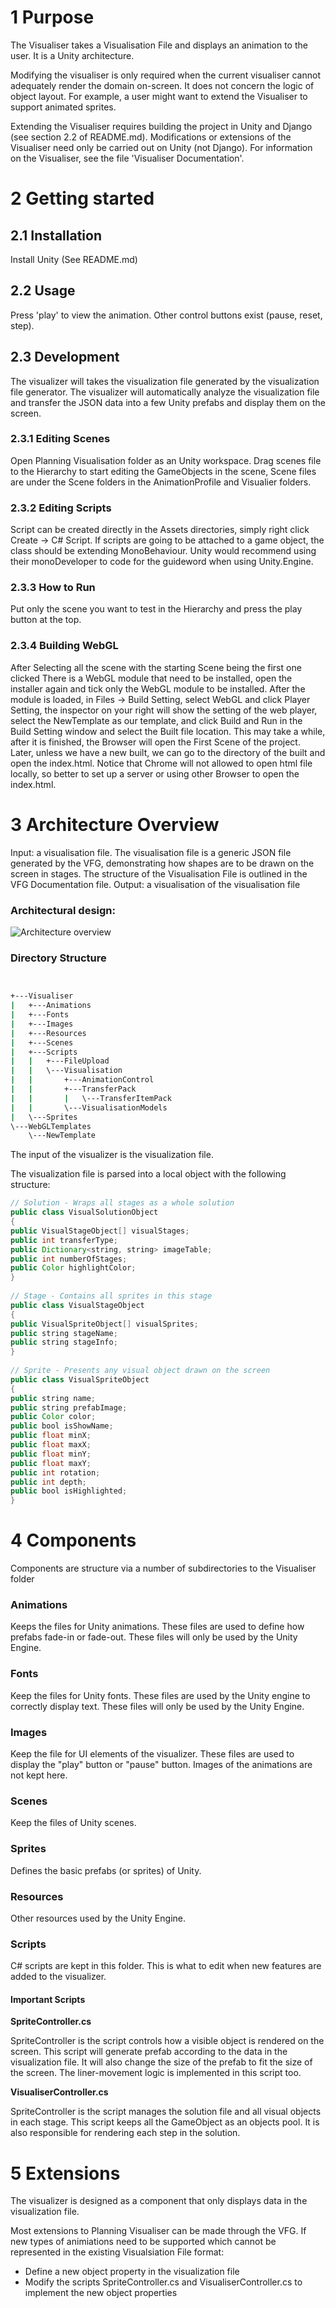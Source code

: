 # 1 Purpose


The Visualiser takes a Visualisation File and displays an animation to the user. It is a Unity architecture.


Modifying the visualiser is only required when the current visualiser cannot adequately render the domain on-screen. It does not concern the logic of object layout. For example, a user might want to extend the Visualiser to support animated sprites.

Extending the Visualiser requires building the project in Unity and Django (see section 2.2 of README.md). Modifications or extensions of the Visualiser need only be carried out on Unity (not Django). For information on the Visualiser, see the file 'Visualiser Documentation'.


# 2 Getting started


## 2.1 Installation


Install Unity (See README.md)


## 2.2 Usage


Press 'play' to view the animation. Other control buttons exist (pause, reset, step).


## 2.3 Development

The visualizer will takes the visualization file generated by the visualization file generator. The visualizer will automatically analyze the visualization file and transfer the JSON data into a few Unity prefabs and display them on the screen.

### 2.3.1 Editing Scenes

Open Planning Visualisation folder as an Unity workspace. Drag scenes file to the Hierarchy to start editing the GameObjects in the scene, Scene files are under the Scene folders
in the AnimationProfile and Visualier folders.

### 2.3.2 Editing Scripts

Script can be created directly in the Assets directories, simply right click Create -> C# Script. If scripts are going to be attached to a game object, the class should be extending
MonoBehaviour. Unity would recommend using their monoDeveloper to code for the guideword when using Unity.Engine.

### 2.3.3 How to Run

Put only the scene you want to test in the Hierarchy and press the play button at the top.

### 2.3.4 Building WebGL

After Selecting all the scene with the starting Scene being the first one clicked
There is a WebGL module that need to be installed, open the installer again and tick only the WebGL module to be installed.
After the module is loaded, in Files -> Build Setting, select WebGL and click Player Setting, the inspector on your right will show the setting of the web player, select the NewTemplate
as our template, and click Build and Run in the Build Setting window and select the Built file location. This may take a while, after it is finished, the Browser will open the First Scene
of the project. Later, unless we have a new built, we can go to the directory of the built and open the index.html. Notice that Chrome will not allowed to open html file locally, so better
to set up a server or using other Browser to open the index.html.



# 3 Architecture Overview


Input: a visualisation file. The visualisation file is a generic JSON file generated by the VFG, demonstrating how shapes are to be drawn on the screen in stages. The structure of the Visualisation File is outlined in the VFG Documentation file.
Output: a visualisation of the visualisation file


### Architectural design:


![Architecture overview](https://bitbucket.cis.unimelb.edu.au:8445/projects/SWEN90013/repos/swen90013-2018-pl/raw/Docs/images/visualiser/VisualiserArchitecture.png?at=refs%2Fheads%2Ffeature-userdocs)



### Directory Structure



```bash


+---Visualiser
|   +---Animations
|   +---Fonts
|   +---Images
|   +---Resources
|   +---Scenes
|   +---Scripts
|   |   +---FileUpload
|   |   \---Visualisation
|   |       +---AnimationControl
|   |       +---TransferPack
|   |       |   \---TransferItemPack
|   |       \---VisualisationModels
|   \---Sprites
\---WebGLTemplates
    \---NewTemplate

```


The input of the visualizer is the visualization file.


The visualization file is parsed into a local object with the following structure:



```java
// Solution - Wraps all stages as a whole solution
public class VisualSolutionObject
{
public VisualStageObject[] visualStages;
public int transferType;
public Dictionary<string, string> imageTable;
public int numberOfStages;
public Color highlightColor;
}
 
// Stage - Contains all sprites in this stage
public class VisualStageObject
{
public VisualSpriteObject[] visualSprites;
public string stageName;
public string stageInfo;
}
 
// Sprite - Presents any visual object drawn on the screen
public class VisualSpriteObject
{
public string name;
public string prefabImage;
public Color color;
public bool isShowName;
public float minX;
public float maxX;
public float minY;
public float maxY;
public int rotation;
public int depth;
public bool isHighlighted;
}
```


# 4 Components


Components are structure via a number of subdirectories to the Visualiser folder

### Animations
Keeps the files for Unity animations. These files are used to define how prefabs fade-in or fade-out.
These files will only be used by the Unity Engine.
 
### Fonts
Keep the files for Unity fonts. These files are used by the Unity engine to correctly display text.
These files will only be used by the Unity Engine.
 
### Images
Keep the file for UI elements of the visualizer. These files are used to display the "play" button or "pause" button.
Images of the animations are not kept here.
 
### Scenes
Keep the files of Unity scenes.
 
### Sprites
Defines the basic prefabs (or sprites) of Unity.
 
### Resources
Other resources used by the Unity Engine.
 
### Scripts

C# scripts are kept in this folder. This is what to edit when new features are added to the visualizer.

#### Important Scripts

__SpriteController.cs__

SpriteController is the script controls how a visible object is rendered on the screen.
This script will generate prefab according to the data in the visualization file. It will also change the size of the prefab to fit the size of the screen. The liner-movement logic is implemented in this script too.
 
__VisualiserController.cs__

SpriteController is the script manages the solution file and all visual objects in each stage.
This script keeps all the GameObject as an objects pool. It is also responsible for rendering each step in the solution.


# 5 Extensions

The visualizer is designed as a component that only displays data in the visualization file.


Most extensions to Planning Visualiser can be made through the VFG.
If new types of animiations need to be supported which cannot be represented in the existing Visualsiation File format:
* Define a new object property in the visualization file
* Modify the scripts SpriteController.cs and VisualiserController.cs to implement the new object properties